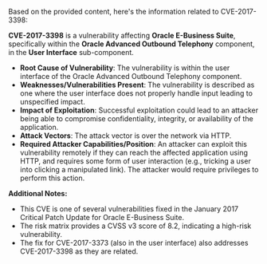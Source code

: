 Based on the provided content, here's the information related to CVE-2017-3398:

**CVE-2017-3398** is a vulnerability affecting **Oracle E-Business Suite**, specifically within the **Oracle Advanced Outbound Telephony** component, in the **User Interface** sub-component.

*   **Root Cause of Vulnerability**: The vulnerability is within the user interface of the Oracle Advanced Outbound Telephony component.
*   **Weaknesses/Vulnerabilities Present**: The vulnerability is described as one where the user interface does not properly handle input leading to unspecified impact.
*   **Impact of Exploitation**: Successful exploitation could lead to an attacker being able to compromise confidentiality, integrity, or availability of the application.
*   **Attack Vectors**: The attack vector is over the network via HTTP.
*   **Required Attacker Capabilities/Position**: An attacker can exploit this vulnerability remotely if they can reach the affected application using HTTP, and requires some form of user interaction (e.g., tricking a user into clicking a manipulated link). The attacker would require privileges to perform this action.

**Additional Notes:**
*   This CVE is one of several vulnerabilities fixed in the January 2017 Critical Patch Update for Oracle E-Business Suite.
*   The risk matrix provides a CVSS v3 score of 8.2, indicating a high-risk vulnerability.
*   The fix for CVE-2017-3373 (also in the user interface) also addresses CVE-2017-3398 as they are related.